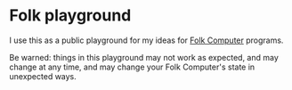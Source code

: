 # Folk playground

I use this as a public playground for my ideas for [Folk Computer](https://github.com/FolkComputer/folk) programs.

Be warned: things in this playground may not work as expected, and may change at any time, and may change your Folk Computer's state in unexpected ways.